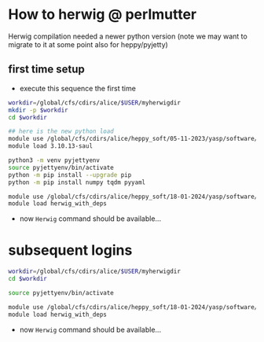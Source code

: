 # How to herwig @ perlmutter

Herwig compilation needed a newer python version (note we may want to migrate to it at some point also for heppy/pyjetty)

## first time setup

- execute this sequence the first time

```bash
workdir=/global/cfs/cdirs/alice/$USER/myherwigdir
mkdir -p $workdir
cd $workdir

## here is the new python load
module use /global/cfs/cdirs/alice/heppy_soft/05-11-2023/yasp/software/modules/python3
module load 3.10.13-saul

python3 -m venv pyjettyenv
source pyjettyenv/bin/activate
python -m pip install --upgrade pip
python -m pip install numpy tqdm pyyaml

module use /global/cfs/cdirs/alice/heppy_soft/18-01-2024/yasp/software/modules
module load herwig_with_deps
```

- now `Herwig` command should be available...

# subsequent logins

```bash
workdir=/global/cfs/cdirs/alice/$USER/myherwigdir
cd $workdir

source pyjettyenv/bin/activate

module use /global/cfs/cdirs/alice/heppy_soft/18-01-2024/yasp/software/modules
module load herwig_with_deps
```

- now `Herwig` command should be available...
